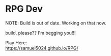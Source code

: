 # RPG Dev
NOTE: Build is out of date. 
Working on that now.

build, please?? I'm begging you!!!

Play Here:   
https://samuel5024.github.io/RPG/
